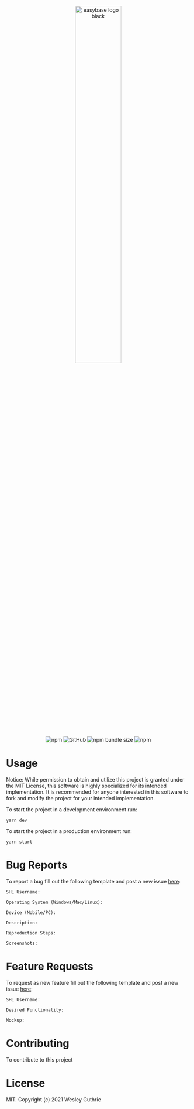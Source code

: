 <br />
<br />

<p align="center">
  <a href="https://cards.simulationhockey.com">
    <img src="https://cards.simulationhockey.com/images/ice-level.svg" alt="easybase logo black" width="50%">
  </a>
</p>

<br />

<p align="center">
  <img alt="npm" src="https://img.shields.io/npm/dw/easybase-react">
  <img alt="GitHub" src="https://img.shields.io/github/license/easybase/easybase-react">
  <img alt="npm bundle size" src="https://img.shields.io/bundlephobia/min/easybase-react">
  <img alt="npm" src="https://img.shields.io/npm/v/easybase-react">
</p>

# Usage

Notice: While permission to obtain and utilize this project is granted under the MIT License, this software is highly specialized for its intended implementation. It is recommended for anyone interested in this software to fork and modify the project for your intended implementation.

To start the project in a development environment run:

```
yarn dev
```

To start the project in a production environment run:

```
yarn start
```

# Bug Reports

To report a bug fill out the following template and post a new issue [here](https://github.com/GuthrieW/shl-trading-cards/issues/new):

```
SHL Username:

Operating System (Windows/Mac/Linux):

Device (Mobile/PC):

Description:

Reproduction Steps:

Screenshots:
```

# Feature Requests

To request as new feature fill out the following template and post a new issue [here](https://github.com/GuthrieW/shl-trading-cards/issues/new):

```
SHL Username:

Desired Functionality:

Mockup:
```

# Contributing

To contribute to this project

# License

MIT. Copyright (c) 2021 Wesley Guthrie
